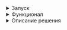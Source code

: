 <details><summary>Запуск</summary>
Для того, чтобы запустить необходимо проделать следующие шаги, установите [Git Bash](https://git-scm.com/)

1. Склонируйте репозиторий

```shell
git clone https://github.com/maksim25y/CaseTask.git
```

2. Скачайте и установите Docker

Скачать и найти инструкцию по установке вы можете на официальном сайте [Docker](https://www.docker.com)

3. Запустите приложение в Docker

Для этого запустите Docker, откройте терминал и перейдите в папку репозитория

```shell
cd CaseTask
```
Далее введите команду

```shell
docker-compose up
```
Готово! Сервер запущен.
Протестировать работу API можно в Postman по ссылке: localhost:8080

Чтобы остановить работу контейнеров, в терминале, откуда вы запускали docker-compose нажмите Ctrl+C (Control + C для Mac)
</details>
<details><summary>Функционал</summary>
Создание файла с корректными данными:

![image](https://github.com/user-attachments/assets/86022100-b244-42d1-ad50-5f586ad3c1c0)

Создание файла с некорректной датой:

![image](https://github.com/user-attachments/assets/a238beee-2974-4472-812f-0e086a43a074)

Создание файла с base64, который некорректен:

![image](https://github.com/user-attachments/assets/bf067b16-551d-4914-9427-4b3cd12e5db2)

Получение файла по существующему Id:

![image](https://github.com/user-attachments/assets/96544b45-f890-4157-9b57-05eaedb590f4)

Получение файла по несуществуеющему Id:

![image](https://github.com/user-attachments/assets/aa2ac678-366a-46f1-8d2c-4ccdc1585c91)

Получение всех файлов:

![image](https://github.com/user-attachments/assets/a40642d9-040e-428c-b437-e228b7503440)

Получение всех файлов с сортировкой по дате создания:

![image](https://github.com/user-attachments/assets/5f25bd0f-bc5b-46a2-a93e-10d9ebf909cc)

Получение всех файлов с пагинацией и без сортировки:

![image](https://github.com/user-attachments/assets/97603942-cf8d-4292-8470-ce536597ee5f)

![image](https://github.com/user-attachments/assets/57ee33fc-8248-4d9a-bb55-c596bd229a4f)

Получение всех файлов с пагинацией и c сортировкой:

![image](https://github.com/user-attachments/assets/123c6699-7a67-4f5d-aef0-162daa5b76af)

![image](https://github.com/user-attachments/assets/227b652b-3e39-4557-bd5b-fbbf5e051851)

</details>
<details><summary>Описание решения</summary>
Используемые технологии: Spring Boot, Spring Data JPA, Flyway, Docker, PostgreSQL, JUnit.

Был добавлен Dockerfile для сборки приложения:
  
![image](https://github.com/user-attachments/assets/928dc727-d18b-484a-bd15-61c1365e4f13)

Был добавлен docker-compose.yaml для запука приложения в контейнере. В нём же происходит создание БД. Чтение данных (Пароль к БД, Логин к БД и др) идёт из файла .env.docker.

![image](https://github.com/user-attachments/assets/4d597665-cddf-4232-af16-eb640382330d)

#### Переменные окружения в .env

Описание:
1. POSTGRES_USER - логин для БД
2. POSTGRES_PASSWORD - пароль для БД
3. SPRING_DATASOURCE_URL - адрес БД
4. SPRING_DATASOURCE_USERNAME - логин для БД, но для Spring
5. SPRING_DATASOURCE_PASSWORD - пароль для БД, но для Spring

С помощью Flyway была добавлена миграция:

![image](https://github.com/user-attachments/assets/0fdcdce5-73a8-41a1-88e1-9eac492b476f)

Была создана модель файла для сохранения в БД:

![image](https://github.com/user-attachments/assets/c28bad18-dd0f-441d-af03-2342d4657274)

Был создан репозиторий для выполнения операция с использованием JPA. 
В том числе был добавлен метод для получения файлов с сортировкой по дате создания:

![image](https://github.com/user-attachments/assets/97a2d0d3-c7e7-4eeb-8471-7bebba7f2442)

Был создан FileDTO. Объект, который передаётся в JSON:

![image](https://github.com/user-attachments/assets/9384c919-51b9-4551-b2eb-eeba206bd7d6)

Был добавлен FileService. Данный класс связывает JPA с контроллером. 
Был добавлен метод для сохранения файла в БД. Добавлена обработка исключений на случай, если некорректна дата или файл в base64:

![image](https://github.com/user-attachments/assets/67e61cee-fb0f-4abd-912b-c2c2b70f9569)

Был добавлен метод конвертации файла из base64 в набор байтов:

![image](https://github.com/user-attachments/assets/bb64fc27-b2c1-4a70-a7f2-16408776b4c5)

Был добавлен метод для конвертации набора байтов в base64:

![image](https://github.com/user-attachments/assets/d9f49125-822c-4a1a-982c-67f08107a169)

Добавлен метод для получения файла по id:

![image](https://github.com/user-attachments/assets/9f412026-f1d6-4457-8457-734f58552f12)

Добавлен метод для перевода FileModel в FileDTO:

![image](https://github.com/user-attachments/assets/f817ebb2-8e48-4b22-83e4-a911aa23fbc6)

Добавлен метод для получения файлов с сортировкой по дате создания:

![image](https://github.com/user-attachments/assets/d5a3b7e2-9999-473d-a8bd-41905a22dc87)

Добавлен метод для получения файлов с пагинацией и сортировкой по дате:

![image](https://github.com/user-attachments/assets/d73aaa09-1156-42e9-9e0f-3008ed02991f)

Создан контроллер для обработки запросов.
Обработчик POST запросов для создания файла:

![image](https://github.com/user-attachments/assets/903306b2-7b02-4f95-8379-695ebf10a5b7)

Обработчик GET запросов на получение файла по его ID:

![image](https://github.com/user-attachments/assets/e3f1e517-d269-4dbc-b8d7-f6ebd2ced80c)

Обработчик GET запросов на получение всех файлов (с сортировкой, пагинацией):

![image](https://github.com/user-attachments/assets/3e09e3ec-42e3-49d3-9686-4473e5db6b93)


</details>
